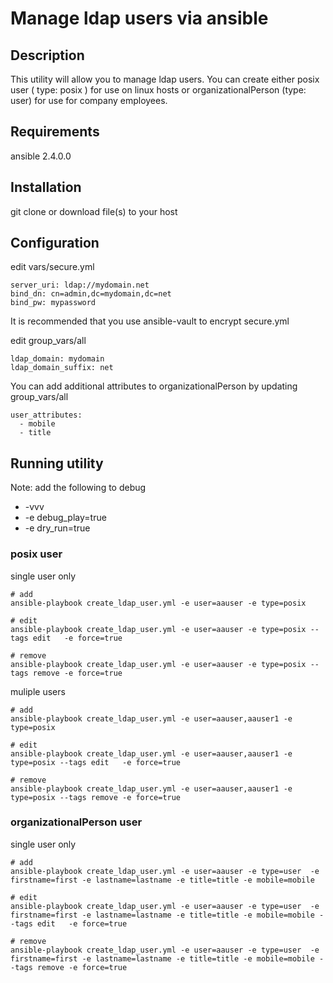 # Manage ldap users via ansible

## Description

This utility will allow you to manage ldap users.
You can create either posix user ( type: posix ) for use on linux hosts or organizationalPerson (type: user) for use for company employees.

## Requirements

ansible 2.4.0.0

## Installation

git clone or download file(s) to your host

## Configuration

edit vars/secure.yml
```
server_uri: ldap://mydomain.net
bind_dn: cn=admin,dc=mydomain,dc=net
bind_pw: mypassword
```

It is recommended that you use ansible-vault to encrypt secure.yml

edit group_vars/all
```
ldap_domain: mydomain
ldap_domain_suffix: net
```
You can add additional attributes to organizationalPerson by updating group_vars/all

```
user_attributes:
  - mobile
  - title
```

## Running utility

Note: add the following to debug
- -vvv
- -e debug_play=true
- -e dry_run=true

### posix user

single user only
```
# add
ansible-playbook create_ldap_user.yml -e user=aauser -e type=posix

# edit
ansible-playbook create_ldap_user.yml -e user=aauser -e type=posix --tags edit   -e force=true

# remove
ansible-playbook create_ldap_user.yml -e user=aauser -e type=posix --tags remove -e force=true
```

muliple users
```
# add
ansible-playbook create_ldap_user.yml -e user=aauser,aauser1 -e type=posix

# edit
ansible-playbook create_ldap_user.yml -e user=aauser,aauser1 -e type=posix --tags edit   -e force=true

# remove
ansible-playbook create_ldap_user.yml -e user=aauser,aauser1 -e type=posix --tags remove -e force=true
```

### organizationalPerson user

single user only
```
# add
ansible-playbook create_ldap_user.yml -e user=aauser -e type=user  -e firstname=first -e lastname=lastname -e title=title -e mobile=mobile

# edit
ansible-playbook create_ldap_user.yml -e user=aauser -e type=user  -e firstname=first -e lastname=lastname -e title=title -e mobile=mobile --tags edit   -e force=true

# remove
ansible-playbook create_ldap_user.yml -e user=aauser -e type=user  -e firstname=first -e lastname=lastname -e title=title -e mobile=mobile --tags remove -e force=true
```
